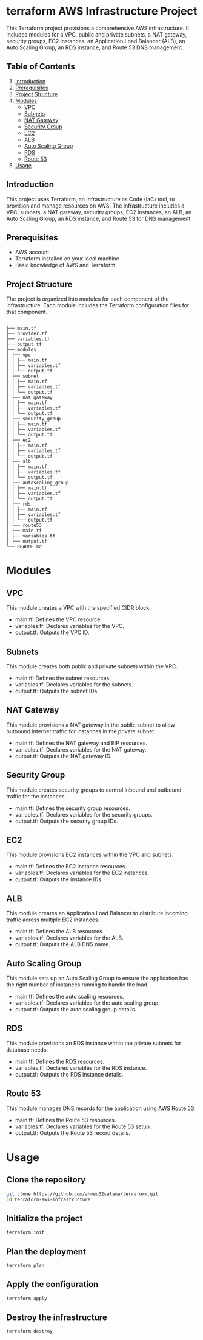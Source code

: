 # terraform AWS Infrastructure Project

This Terraform project provisions a comprehensive AWS infrastructure. It includes modules for a VPC, public and private subnets, a NAT gateway, security groups, EC2 instances, an Application Load Balancer (ALB), an Auto Scaling Group, an RDS instance, and Route 53 DNS management.

## Table of Contents
1. [Introduction](#introduction)
2. [Prerequisites](#prerequisites)
3. [Project Structure](#project-structure)
4. [Modules](#modules)
    - [VPC](#vpc)
    - [Subnets](#subnets)
    - [NAT Gateway](#nat-gateway)
    - [Security Group](#security-group)
    - [EC2](#ec2)
    - [ALB](#alb)
    - [Auto Scaling Group](#auto-scaling-group)
    - [RDS](#rds)
    - [Route 53](#route-53)
5. [Usage](#usage)

## Introduction

This project uses Terraform, an Infrastructure as Code (IaC) tool, to provision and manage resources on AWS. The infrastructure includes a VPC, subnets, a NAT gateway, security groups, EC2 instances, an ALB, an Auto Scaling Group, an RDS instance, and Route 53 for DNS management.

## Prerequisites

- AWS account
- Terraform installed on your local machine
- Basic knowledge of AWS and Terraform

## Project Structure

The project is organized into modules for each component of the infrastructure. Each module includes the Terraform configuration files for that component.

```
.
├── main.tf
├── provider.tf
├── variables.tf
├── output.tf
├── modules
│ ├── vpc
│ │ ├── main.tf
│ │ ├── variables.tf
│ │ └── output.tf
│ ├── subnet
│ │ ├── main.tf
│ │ ├── variables.tf
│ │ └── output.tf
│ ├── nat_gateway
│ │ ├── main.tf
│ │ ├── variables.tf
│ │ └── output.tf
│ ├── security_group
│ │ ├── main.tf
│ │ ├── variables.tf
│ │ └── output.tf
│ ├── ec2
│ │ ├── main.tf
│ │ ├── variables.tf
│ │ └── output.tf
│ ├── alb
│ │ ├── main.tf
│ │ ├── variables.tf
│ │ └── output.tf
│ ├── autoscaling_group
│ │ ├── main.tf
│ │ ├── variables.tf
│ │ └── output.tf
│ ├── rds
│ │ ├── main.tf
│ │ ├── variables.tf
│ │ └── output.tf
│ └── route53
│ ├── main.tf
│ ├── variables.tf
│ └── output.tf
└── README.md
```

# Modules

## VPC

This module creates a VPC with the specified CIDR block.

- main.tf: Defines the VPC resource.
- variables.tf: Declares variables for the VPC.
- output.tf: Outputs the VPC ID.

## Subnets

This module creates both public and private subnets within the VPC.

- main.tf: Defines the subnet resources.
- variables.tf: Declares variables for the subnets.
- output.tf: Outputs the subnet IDs.

## NAT Gateway

This module provisions a NAT gateway in the public subnet to allow outbound internet traffic for instances in the private subnet.

- main.tf: Defines the NAT gateway and EIP resources.
- variables.tf: Declares variables for the NAT gateway.
- output.tf: Outputs the NAT gateway ID.

## Security Group

This module creates security groups to control inbound and outbound traffic for the instances.

- main.tf: Defines the security group resources.
- variables.tf: Declares variables for the security groups.
- output.tf: Outputs the security group IDs.

## EC2

This module provisions EC2 instances within the VPC and subnets.

- main.tf: Defines the EC2 instance resources.
- variables.tf: Declares variables for the EC2 instances.
- output.tf: Outputs the instance IDs.

## ALB

This module creates an Application Load Balancer to distribute incoming traffic across multiple EC2 instances.

- main.tf: Defines the ALB resources.
- variables.tf: Declares variables for the ALB.
- output.tf: Outputs the ALB DNS name.

## Auto Scaling Group

This module sets up an Auto Scaling Group to ensure the application has the right number of instances running to handle the load.

- main.tf: Defines the auto scaling resources.
- variables.tf: Declares variables for the auto scaling group.
- output.tf: Outputs the auto scaling group details.

## RDS

This module provisions an RDS instance within the private subnets for database needs.

- main.tf: Defines the RDS resources.
- variables.tf: Declares variables for the RDS instance.
- output.tf: Outputs the RDS instance details.

## Route 53

This module manages DNS records for the application using AWS Route 53.

- main.tf: Defines the Route 53 resources.
- variables.tf: Declares variables for the Route 53 setup.
- output.tf: Outputs the Route 53 record details.

# Usage

## Clone the repository

```sh
git clone https://github.com/ahmed32salama/terraform.git
cd terraform-aws-infrastructure
```
## Initialize the project
```sh
terraform init
```
## Plan the deployment
```sh
terraform plan
```
## Apply the configuration
```sh
terraform apply
```
## Destroy the infrastructure
```sh
terraform destroy
```
